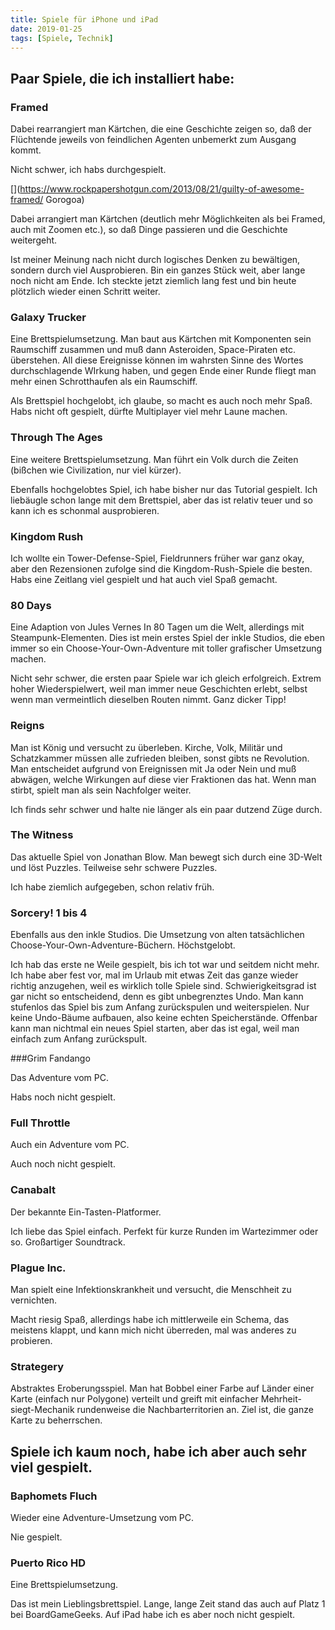 ```yaml
---
title: Spiele für iPhone und iPad
date: 2019-01-25
tags: [Spiele, Technik]
---
```

## Paar Spiele, die ich installiert habe:
### Framed

Dabei rearrangiert man Kärtchen, die eine Geschichte zeigen so, daß der Flüchtende jeweils von feindlichen Agenten unbemerkt zum Ausgang kommt.

Nicht schwer, ich habs durchgespielt.

[](https://www.rockpapershotgun.com/2013/08/21/guilty-of-awesome-framed/
Gorogoa)

Dabei arrangiert man Kärtchen (deutlich mehr Möglichkeiten als bei Framed, auch mit Zoomen etc.), so daß Dinge passieren und die Geschichte weitergeht.

Ist meiner Meinung nach nicht durch logisches Denken zu bewältigen, sondern durch viel Ausprobieren. Bin ein ganzes Stück weit, aber lange noch nicht am Ende. Ich steckte jetzt ziemlich lang fest und bin heute plötzlich wieder einen Schritt weiter.

[](https://www.rockpapershotgun.com/2017/12/12/gorogoa-review/)

### Galaxy Trucker

Eine Brettspielumsetzung. Man baut aus Kärtchen mit Komponenten sein Raumschiff zusammen und muß dann Asteroiden, Space-Piraten etc. überstehen. All diese Ereignisse können im wahrsten Sinne des Wortes durchschlagende WIrkung haben, und gegen Ende einer Runde fliegt man mehr einen Schrotthaufen als ein Raumschiff.

Als Brettspiel hochgelobt, ich glaube, so macht es auch noch mehr Spaß. Habs nicht oft gespielt, dürfte Multiplayer viel mehr Laune machen.

[](https://de.wikipedia.org/wiki/Galaxy_Trucker)

### Through The Ages

Eine weitere Brettspielumsetzung. Man führt ein Volk durch die Zeiten (bißchen wie Civilization, nur viel kürzer).

Ebenfalls hochgelobtes Spiel, ich habe bisher nur das Tutorial gespielt. Ich liebäugle schon lange mit dem Brettspiel, aber das ist relativ teuer und so kann ich es schonmal ausprobieren.

[](https://de.wikipedia.org/wiki/Im_Wandel_der_Zeiten)

### Kingdom Rush

Ich wollte ein Tower-Defense-Spiel, Fieldrunners früher war ganz okay, aber den Rezensionen zufolge sind die Kingdom-Rush-Spiele die besten. Habs eine Zeitlang viel gespielt und hat auch viel Spaß gemacht.

[](https://en.wikipedia.org/wiki/Kingdom_Rush)

### 80 Days

Eine Adaption von Jules Vernes In 80 Tagen um die Welt, allerdings mit Steampunk-Elementen. Dies ist mein erstes Spiel der inkle Studios, die eben immer so ein Choose-Your-Own-Adventure mit toller grafischer Umsetzung machen.

Nicht sehr schwer, die ersten paar Spiele war ich gleich erfolgreich. Extrem hoher Wiederspielwert, weil man immer neue Geschichten erlebt, selbst wenn man vermeintlich dieselben Routen nimmt. Ganz dicker Tipp!

[](https://www.rockpapershotgun.com/2015/10/12/80-days-review/)

### Reigns

Man ist König und versucht zu überleben. Kirche, Volk, Militär und Schatzkammer müssen alle zufrieden bleiben, sonst gibts ne Revolution. Man entscheidet aufgrund von Ereignissen mit Ja oder Nein und muß abwägen, welche Wirkungen auf diese vier Fraktionen das hat. Wenn man stirbt, spielt man als sein Nachfolger weiter.

Ich finds sehr schwer und halte nie länger als ein paar dutzend Züge durch.

[](https://www.rockpapershotgun.com/2016/09/08/reigns-review-pc/)

### The Witness

Das aktuelle Spiel von Jonathan Blow. Man bewegt sich durch eine 3D-Welt und löst Puzzles. Teilweise sehr schwere Puzzles.

Ich habe ziemlich aufgegeben, schon relativ früh.

[](https://www.rockpapershotgun.com/2016/02/04/the-witness-pc-review/)

### Sorcery! 1 bis 4

Ebenfalls aus den inkle Studios. Die Umsetzung von alten tatsächlichen Choose-Your-Own-Adventure-Büchern. Höchstgelobt.

Ich hab das erste ne Weile gespielt, bis ich tot war und seitdem nicht mehr. Ich habe aber fest vor, mal im Urlaub mit etwas Zeit das ganze wieder richtig anzugehen, weil es wirklich tolle Spiele sind. Schwierigkeitsgrad ist gar nicht so entscheidend, denn es gibt unbegrenztes Undo. Man kann stufenlos das Spiel bis zum Anfang zurückspulen und weiterspielen. Nur keine Undo-Bäume aufbauen, also keine echten Speicherstände. Offenbar kann man nichtmal ein neues Spiel starten, aber das ist egal, weil man einfach zum Anfang zurückspult.

[](https://www.rockpapershotgun.com/2016/04/12/sorcery-pc-review-2/)

[](https://www.rockpapershotgun.com/2016/04/14/sorcery-3-review-pc/)

[](https://www.rockpapershotgun.com/tag/sorcery-part-4/)

###Grim Fandango

Das Adventure vom PC.

Habs noch nicht gespielt.

[](https://www.rockpapershotgun.com/2015/01/27/grim-fandango-remastered-review-pc/)

### Full Throttle

Auch ein Adventure vom PC.

Auch noch nicht gespielt.

[](https://www.rockpapershotgun.com/2017/04/19/full-throttle-remastered-review/)

### Canabalt

Der bekannte Ein-Tasten-Platformer.

Ich liebe das Spiel einfach. Perfekt für kurze Runden im Wartezimmer oder so. Großartiger Soundtrack.

[](https://de.wikipedia.org/wiki/Canabalt)

### Plague Inc.

Man spielt eine Infektionskrankheit und versucht, die Menschheit zu vernichten.

Macht riesig Spaß, allerdings habe ich mittlerweile ein Schema, das meistens klappt, und kann mich nicht überreden, mal was anderes zu probieren.

[](https://de.wikipedia.org/wiki/Plague_Inc.)

### Strategery

Abstraktes Eroberungsspiel. Man hat Bobbel einer Farbe auf Länder einer Karte (einfach nur Polygone) verteilt und greift mit einfacher Mehrheit-siegt-Mechanik rundenweise die Nachbarterritorien an. Ziel ist, die ganze Karte zu beherrschen.

## Spiele ich kaum noch, habe ich aber auch sehr viel gespielt.
### Baphomets Fluch

Wieder eine Adventure-Umsetzung vom PC.

Nie gespielt.

[](https://de.wikipedia.org/wiki/Baphomets_Fluch)

### Puerto Rico HD

Eine Brettspielumsetzung.

Das ist mein Lieblingsbrettspiel. Lange, lange Zeit stand das auch auf Platz 1 bei BoardGameGeeks. Auf iPad habe ich es aber noch nicht gespielt.

[](https://de.wikipedia.org/wiki/Puerto_Rico_(Spiel))